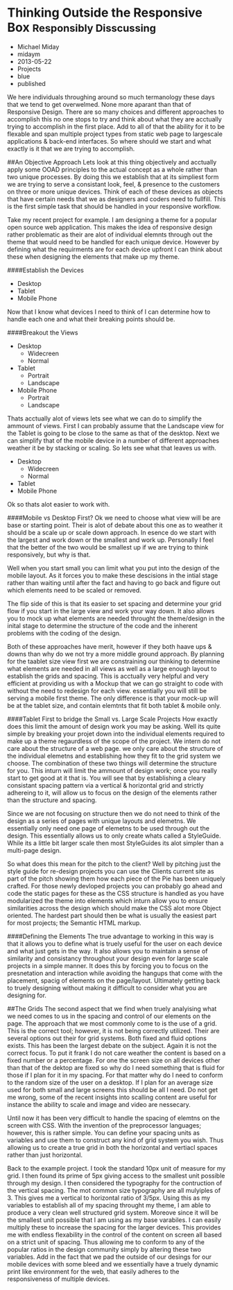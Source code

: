 # Thinking Outside the Responsive Box <small>Responsibly Disscussing</small>
- Michael Miday
- midaym
- 2013-05-22
- Projects
- blue
- published

We here individuals throughing around so much termanology these days that we tend to get overwelmed. None more aparant than that of Responsive Design. There are so many choices and different approaches to accomplish this no one stops to try and think about what they are acctually trying to accomplish in the first place. Add to all of that the ability for it to be flexable and span multiple project types from static web page to largescale applications & back-end interfaces. So where should we start and what exactly is it that we are trying to accomplish.

##An Objective Approach
Lets look at this thing objectively and acctually apply some OOAD principles to the actual concept as a whole rather than two unique processes. By doing this we establish that at its simpliest form we are trying to serve a consistant look, feel, & presence to the customers on three or more unique devices. Think of each of these devices as objects that have certain needs that we as designers and coders need to fullfill. This is the first simple task that should be handled in your responsive workflow.

Take my recent project for example. I am designing a theme for a popular open source web application. This makes the idea of responsive design rather problematic as their are alot of individual elemnts through out the theme that would need to be handled for each unique device. However by defining what the requirments are for each device upfront I can think about these when designing the elements that make up my theme.

####Establish the Devices
-	Desktop
-	Tablet
-	Mobile Phone

Now that I know what devices I need to think of I can determine how to handle each one and what their breaking points should be. 

####Breakout the Views
-	Desktop
	*	Widecreen
	*	Normal
-	Tablet
	*	Portrait
	*	Landscape
-	Mobile Phone
	*	Portrait
	*	Landscape

Thats acctually alot of views lets see what we can do to simplify the ammount of views. First I can probably assume that the Landscape view for the Tablet is going to be close to the same as that of the desktop. Next we can simplify that of the mobile device in a number of different approaches weather it be by stacking or scaling. So lets see what that leaves us with.

-	Desktop
	*	Widecreen
	*	Normal
-	Tablet
-	Mobile Phone

Ok so thats alot easier to work with. 

####Mobile vs Desktop First?
Ok we need to choose what view will be are base or starting point. Their is alot of debate about this one as to weather it should be a scale up or scale down approach. In esence do we start with the largest and work down or the smallest and work up. Personally I feel that the better of the two would be smallest up if we are trying to think responsively, but why is that. 

Well when you start small you can limit what you put into the design of the mobile layout. As it forces you to make these descisions in the intial stage rather than waiting until after the fact and having to go back and figure out which elements need to be scaled or removed. 

The flip side of this is that its easier to set spacing and determine your grid flow if you start in the large view and work your way down. It also allows you to mock up what elements are needed throught the theme/design in the inital stage to determine the structure of the code and the inherent problems with the coding of the design.

Both of these approaches have merit, however if they both haave ups & downs than why do we not try a more middle ground approach. By planning for the taablet size view first we are constraining our thinking to determine what elements are needed in all views as well as a large enough layout to establish the grids and spacing. This is acctually very helpful and very efficient at providing us with a Mockup that we can go straight to code with without the need to redesign for each view. essentially you will still be serving a mobile first theme. The only difference is that your mock-up will be at the tablet size, and contain elemtnts that fit both tablet & mobile only.

####Tablet First to bridge the Small vs. Large Scale Projects
How exactly does this limit the amount of design work you may be asking. Well its quite simple by breaking your projet down into the individual elements required to make up a theme regaurdless of the scope of the project. We intern do not care about the structure of a web page. we only care about the structure of the individual elemetns and establishing how they fit to the grid system we choose. The combination of these two things will determine the structure for you. This inturn will limit the ammount of design work; once you really start to get good at it that is. You will see that by establishing a cleary consistant spacing pattern via a vertical & horizontal grid and strictly adhereing to it, will allow us to focus on the design of the elements rather than the structure and spacing. 

Since we are not focusing on structure then we do not need to think of the design as a series of pages with unique layouts and elemetns. We essentially only need one page of elemetns to be used through out the design. This essentially allows us to only create whats called a StyleGuide. While its a little bit larger scale then most StyleGuides its alot simpler than a multi-page design.

So what does this mean for the pitch to the client? Well by pitching just the style guide for re-design projects you can use the Clients current site as part of the pitch showing them how each piece of the Pie has been uniquely crafted. For those newly devloped projects you can probably go ahead and code the static pages for these as the CSS structure is handled as you have modularized the theme into elements which inturn allow you to ensure similarities across the design which should make the CSS alot more Object oriented. The hardest part should then be what is usually the easiest part for most projects; the Semantic HTML markup.

####Defining the Elements
The true advantage to working in this way is that it allows you to define what is truely useful for the user on each device and what just gets in the way. It also allows you to maintain a sense of similarity and consistancy throughout your design even for large scale projects in a simple manner. It does this by forcing you to focus on the presnetation and interaction while avoiding the hangups that come with the placement, spacig of elements on the page/layout. Ultimately getting back to truely designing without making it difficult to consider what you are designing for.

##The Grids
The second aspect that we find when truely analyising what we need comes to us in the spacing and control of our elements on the page. The approach that we most commonly come to is the use of a grid. This is the correct tool; however, it is not being correctly utilized. Their are several options out their for grid systems. Both fixed and fluid options exists. This has been the largest debate on the subject. Again it is not the correct focus. To put it frank I do not care weather the content is based on a fixed number or a percentage. For one the screen size on all devices other than that of the dektop are fixed so why do I need something that is fluid for those if I plan for it in my spacing. For that matter why do I need to conform to the random size of the user on a desktop. If I plan for an average size used for both small and large screens this should be all I need. Do not get me wrong, some of the recent insights into scalling content are useful for instance the ability to scale and image and video are nessecary.

Until now it has been very difficult to handle the spacing of elemtns on the screen with CSS. With the invention of the preprocessor languages; however, this is rather simple. You can define your spacing units as variables and use them to construct any kind of grid system you wish. Thus allowing us to create a true grid in both the horizontal and vertiacl spaces rather than just horizontal.

Back to the example project. I took the standard 10px unit of measure for my grid. I then found its prime of 5px giving access to the smallest unit possible through my design. I then considered the typography for the contruction of the vertical spacing. The mot common size typography are all mulyiples of 3. This gives me a vertical to horizontal ratio of 3/5px. Using this as my variables to establish all of my spacing throught my theme, I am able to produce a very clean well structured grid system. Moreove since it will be the smallest unit possible that I am using as my base varabiles. I can easily multiply these to increase the spacing for the larger devices. This provides me with endless flexability in the control of the content on screen all based on a strict unit of spacing. Thus allowing me to conform to any of the popular ratios in the design community simply by altering these two variables. Add in the fact that we pad the outside of our desings for our mobile devices with some bleed and we essentially have a truely dynamic print like environment for the web, that easily adheres to the responsiveness of multiple devices.


